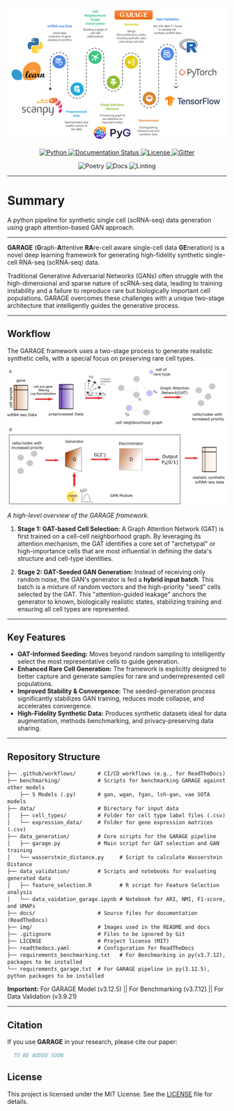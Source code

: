 <p align="center">
  <img src="https://raw.githubusercontent.com/RitwikGanguly/GARAGE/refs/heads/main/docs/images/github_title_garage.png" alt="GARAGE" width="680"/>
<!--   <h1 align="center">GARAGE</h1> -->
</p>

<p align="center">

  <a href="https://www.python.org/downloads/release/python-3125/">
  <img alt="Python" src="https://img.shields.io/badge/python-3.12.5-blue"/>
  </a>

  <!-- Documentation (if enabled) -->
  <a href="https://garage-docs.readthedocs.io/en/latest/">
    <img alt="Documentation Status" src="https://readthedocs.org/projects/garage/badge/?version=latest"/>
  </a>

  <!-- License -->
  <a href="https://github.com/RitwikGanguly/GARAGE/blob/main/LICENSE">
    <img alt="License" src="https://img.shields.io/github/license/RitwikGanguly/GARAGE"/>
  </a>
  
  
  <!-- Gitter / Community Chat -->
  <a href="https://app.gitter.im/#/room/!FIUyTpwDzJtqorWCMm:gitter.im">
    <img alt="Gitter" src="https://badges.gitter.im/garage/garage.svg"/>
  </a>
</p>

<p align="center">
  <img alt="Poetry" src="https://img.shields.io/badge/Packaging-Poetry-blue"/>
  <img alt="Docs" src="https://img.shields.io/badge/Docs-Mkdocs-red"/>
  <img alt="Linting" src="https://img.shields.io/badge/Linting-flake8%20black%20mypy-yellow"/>
</p>

---

# Summary

A python pipeline for synthetic single cell (scRNA-seq) data generation using graph attention-based GAN approach.


---

**GARAGE** (**G**raph-**A**ttentive **RA**re-cell aware single-cell data **GE**neration) is a novel deep learning framework for generating high-fidelity synthetic single-cell RNA-seq (scRNA-seq) data.

Traditional Generative Adversarial Networks (GANs) often struggle with the high-dimensional and sparse nature of scRNA-seq data, leading to training instability and a failure to reproduce rare but biologically important cell populations. GARAGE overcomes these challenges with a unique two-stage architecture that intelligently guides the generative process.

---

##  Workflow

The GARAGE framework uses a two-stage process to generate realistic synthetic cells, with a special focus on preserving rare cell types.

<p align="center">
  <img src="https://raw.githubusercontent.com/RitwikGanguly/GARAGE/refs/heads/main/docs/images/garage_workflow.jpg" alt="GARAGE" width="680"/>
</p>

*A high-level overview of the GARAGE framework.*

1.  **Stage 1: GAT-based Cell Selection:**
    A Graph Attention Network (GAT) is first trained on a cell-cell neighborhood graph. By leveraging its attention mechanism, the GAT identifies a core set of "archetypal" or high-importance cells that are most influential in defining the data's structure and cell-type identities.

2.  **Stage 2: GAT-Seeded GAN Generation:**
    Instead of receiving only random noise, the GAN's generator is fed a **hybrid input batch**. This batch is a mixture of random vectors and the high-priority "seed" cells selected by the GAT. This "attention-guided leakage" anchors the generator to known, biologically realistic states, stabilizing training and ensuring all cell types are represented.

---

## Key Features

*   **GAT-Informed Seeding:** Moves beyond random sampling to intelligently select the most representative cells to guide generation.
*   **Enhanced Rare Cell Generation:** The framework is explicitly designed to better capture and generate samples for rare and underrepresented cell populations.
*   **Improved Stability & Convergence:** The seeded-generation process significantly stabilizes GAN training, reduces mode collapse, and accelerates convergence.
*   **High-Fidelity Synthetic Data:** Produces synthetic datasets ideal for data augmentation, methods benchmarking, and privacy-preserving data sharing.

---

## Repository Structure

```
├── .github/workflows/       # CI/CD workflows (e.g., for ReadTheDocs)
├── benchmarking/            # Scripts for benchmarking GARAGE against other models
    ├── 5 Models (.py)       # gan, wgan, fgan, lsh-gan, vae SOTA models
├── data/                    # Directory for input data
│   ├── cell_types/          # Folder for cell type label files (.csv)
│   └── expression_data/     # Folder for gene expression matrices (.csv)
├── data_generation/         # Core scripts for the GARAGE pipeline
│   ├── garage.py            # Main script for GAT selection and GAN training
│   └── wasserstein_distance.py     # Script to calculate Wasserstein Distance
├── data_validation/         # Scripts and notebooks for evaluating generated data
│   ├── feature_selection.R         # R script for Feature Selection analysis
│   └── data_vaidation_garage.ipynb # Notebook for ARI, NMI, F1-score, and UMAPs
├── docs/                    # Source files for documentation (ReadTheDocs)
├── img/                     # Images used in the README and docs
├── .gitignore               # Files to be ignored by Git
├── LICENSE                  # Project license (MIT)
├── readthedocs.yaml         # Configuration for ReadTheDocs
├── requirements_benchmarking.txt   # For Benchmarking in py(v3.7.12), packages to be installed
└── requirements_garage.txt  # For GARAGE pipeline in py(3.12.5), python packages to be installed
```
**Importent:** For GARAGE Model (v3.12.5) || For Benchmarking (v3.7.12) || For Data Validation (v3.9.21)

---


## Citation

If you use **GARAGE** in your research, please cite our paper:

```bibtex
  TO BE ADDED SOON
```

## License

This project is licensed under the MIT License. See the [LICENSE](LICENSE) file for details.








